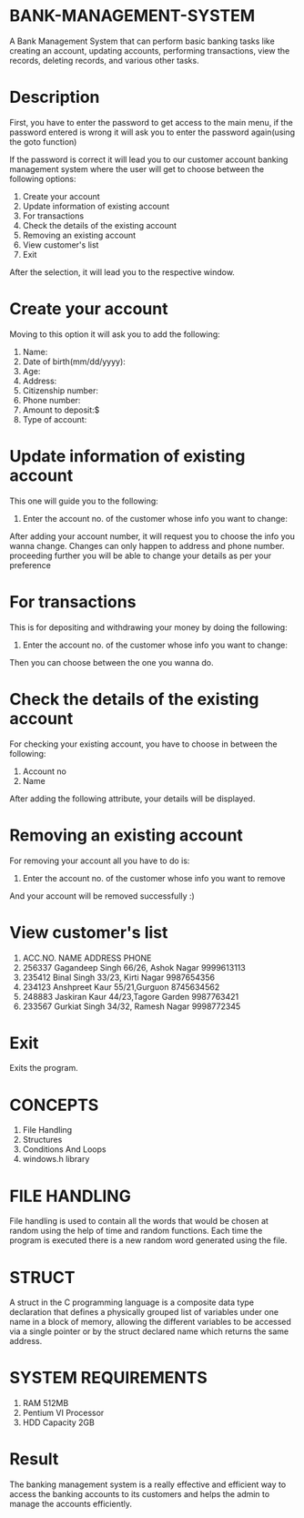 # BANK-MANAGEMENT-SYSTEM

A Bank Management System that can perform basic banking tasks like 
creating an account, 
updating accounts, 
performing transactions, 
view the records, 
deleting records, 
and various other tasks.



# Description 

First, you have to enter the password to get access to the main menu, if the password entered is wrong it will ask you to enter the password again(using the goto function)


If the password is correct it will lead you to our customer account banking management system where the user will get to choose between the following options:

1. Create your account
2. Update information of existing account
3. For transactions
4. Check the details of the existing account
5. Removing an existing account
6. View customer's list
7. Exit


After the selection, it will lead you to the respective window.


# Create your account

Moving to this option it will ask you to add the following:
1. Name:
2. Date of birth(mm/dd/yyyy):
3. Age:
4. Address:
5. Citizenship number:
6. Phone number:
7. Amount to deposit:$
8. Type of account:


# Update information of existing account

This one will guide you to the following:

1. Enter the account no. of the customer whose info you want to change:

After adding your account number, it will request you to choose the info you wanna change. Changes can only happen to address and phone number. proceeding further you will be able to change your details as per your preference


# For transactions

This is for depositing and withdrawing your money by doing the following:
1. Enter the account no. of the customer whose info you want to change:

Then you can choose between the one you wanna do. 



# Check the details of the existing account

For checking your existing account, you have to choose in between the following:
1. Account no
2. Name

After adding the following attribute, your details will be displayed.

# Removing an existing account

For removing your account all you have to do is:
1. Enter the account no. of the customer whose info you want to remove

And your account will be removed successfully :)



# View customer's list

1. ACC.NO.               NAME                        ADDRESS                      PHONE
2. 256337                Gagandeep Singh             66/26, Ashok Nagar           9999613113
3. 235412                Binal Singh                 33/23, Kirti Nagar           9987654356
4. 234123                Anshpreet Kaur              55/21,Gurguon                8745634562
5. 248883                Jaskiran Kaur               44/23,Tagore Garden          9987763421
6. 233567                Gurkiat Singh               34/32, Ramesh Nagar          9998772345


# Exit

Exits the program.

# CONCEPTS

1. File Handling 
2. Structures
3. Conditions And Loops
4. windows.h library

# FILE HANDLING
File handling is used to contain all the words that would be chosen at random using the help of time and random functions. Each time the program is executed there is a new random word generated using the file.

# STRUCT
A struct in the C programming language is a composite data type declaration that defines a physically grouped list of variables under one name in a block of memory, allowing the different variables to be accessed via a single pointer or by the struct declared name which returns the same address.

# SYSTEM REQUIREMENTS
1. RAM 512MB
2. Pentium VI Processor
3. HDD Capacity 2GB

# Result
The banking management system is a  really effective and efficient way to access the banking accounts to its  customers and helps the admin to manage the accounts efficiently.
